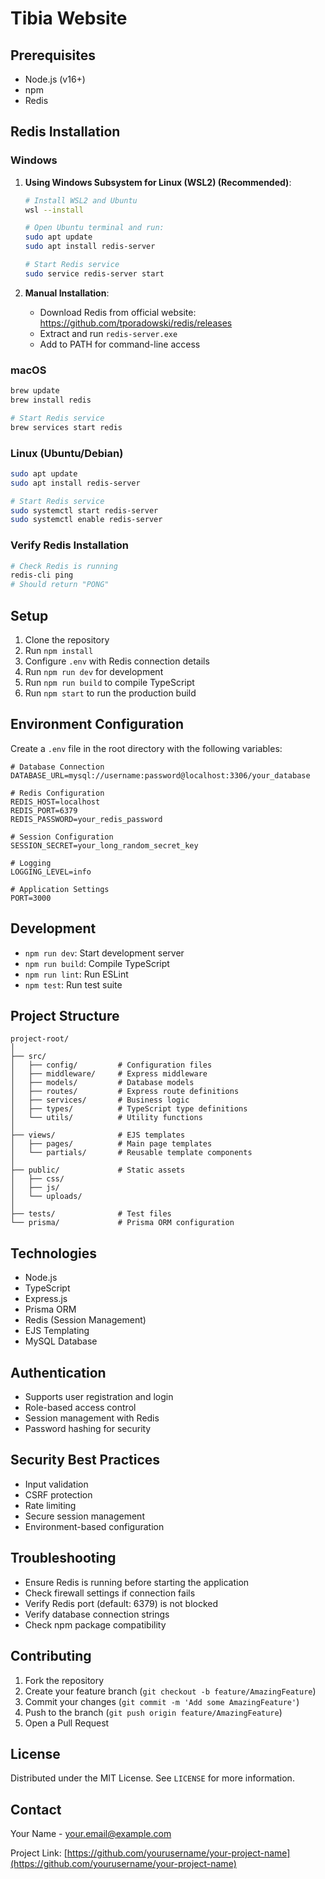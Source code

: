 # Tibia Website

## Prerequisites
- Node.js (v16+)
- npm
- Redis

## Redis Installation

### Windows
1. **Using Windows Subsystem for Linux (WSL2) (Recommended)**:
   ```bash
   # Install WSL2 and Ubuntu
   wsl --install
   
   # Open Ubuntu terminal and run:
   sudo apt update
   sudo apt install redis-server
   
   # Start Redis service
   sudo service redis-server start
   ```

2. **Manual Installation**:
   - Download Redis from official website: https://github.com/tporadowski/redis/releases
   - Extract and run `redis-server.exe`
   - Add to PATH for command-line access

### macOS
```bash
brew update
brew install redis

# Start Redis service
brew services start redis
```

### Linux (Ubuntu/Debian)
```bash
sudo apt update
sudo apt install redis-server

# Start Redis service
sudo systemctl start redis-server
sudo systemctl enable redis-server
```

### Verify Redis Installation
```bash
# Check Redis is running
redis-cli ping
# Should return "PONG"
```

## Setup
1. Clone the repository
2. Run `npm install`
3. Configure `.env` with Redis connection details
4. Run `npm run dev` for development
5. Run `npm run build` to compile TypeScript
6. Run `npm start` to run the production build

## Environment Configuration
Create a `.env` file in the root directory with the following variables:
```
# Database Connection
DATABASE_URL=mysql://username:password@localhost:3306/your_database

# Redis Configuration
REDIS_HOST=localhost
REDIS_PORT=6379
REDIS_PASSWORD=your_redis_password

# Session Configuration
SESSION_SECRET=your_long_random_secret_key

# Logging
LOGGING_LEVEL=info

# Application Settings
PORT=3000
```

## Development
- `npm run dev`: Start development server
- `npm run build`: Compile TypeScript
- `npm run lint`: Run ESLint
- `npm test`: Run test suite

## Project Structure
```
project-root/
│
├── src/
│   ├── config/         # Configuration files
│   ├── middleware/     # Express middleware
│   ├── models/         # Database models
│   ├── routes/         # Express route definitions
│   ├── services/       # Business logic
│   ├── types/          # TypeScript type definitions
│   └── utils/          # Utility functions
│
├── views/              # EJS templates
│   ├── pages/          # Main page templates
│   └── partials/       # Reusable template components
│
├── public/             # Static assets
│   ├── css/
│   ├── js/
│   └── uploads/
│
├── tests/              # Test files
└── prisma/             # Prisma ORM configuration
```

## Technologies
- Node.js
- TypeScript
- Express.js
- Prisma ORM
- Redis (Session Management)
- EJS Templating
- MySQL Database

## Authentication
- Supports user registration and login
- Role-based access control
- Session management with Redis
- Password hashing for security

## Security Best Practices
- Input validation
- CSRF protection
- Rate limiting
- Secure session management
- Environment-based configuration

## Troubleshooting
- Ensure Redis is running before starting the application
- Check firewall settings if connection fails
- Verify Redis port (default: 6379) is not blocked
- Verify database connection strings
- Check npm package compatibility

## Contributing
1. Fork the repository
2. Create your feature branch (`git checkout -b feature/AmazingFeature`)
3. Commit your changes (`git commit -m 'Add some AmazingFeature'`)
4. Push to the branch (`git push origin feature/AmazingFeature`)
5. Open a Pull Request

## License
Distributed under the MIT License. See `LICENSE` for more information.

## Contact
Your Name - your.email@example.com

Project Link: [https://github.com/yourusername/your-project-name](https://github.com/yourusername/your-project-name)
